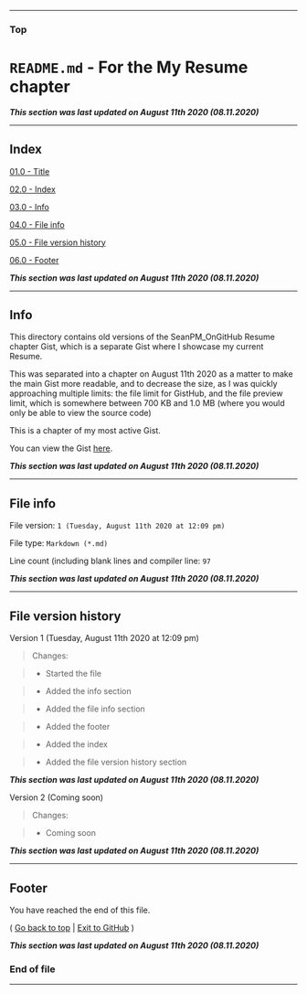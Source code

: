 
***

### Top

# `README.md` - For the My Resume chapter

***This section was last updated on August 11th 2020 (08.11.2020)***

***

## Index

[01.0 - Title](#Top)

[02.0 - Index](#Index)

[03.0 - Info](#Info)

[04.0 - File info](#File-info)

[05.0 - File version history](#File-version-history)

[06.0 - Footer](#Footer)

***This section was last updated on August 11th 2020 (08.11.2020)***

***

## Info

This directory contains old versions of the SeanPM_OnGitHub Resume chapter Gist, which is a separate Gist where I showcase my current Resume.

This was separated into a chapter on August 11th 2020 as a matter to make the main Gist more readable, and to decrease the size, as I was quickly approaching multiple limits: the file limit for GistHub, and the file preview limit, which is somewhere between 700 KB and 1.0 MB (where you would only be able to view the source code)

This is a chapter of my most active Gist.

You can view the Gist [here](https://gist.github.com/seanpm2001/ee933bed6853d4fa18942ea3c96e1858/).

***This section was last updated on August 11th 2020 (08.11.2020)***

***

## File info

File version: `1 (Tuesday, August 11th 2020 at 12:09 pm)`

File type: `Markdown (*.md)`

Line count (including blank lines and compiler line: `97`

***This section was last updated on August 11th 2020 (08.11.2020)***

***

## File version history

Version 1 (Tuesday, August 11th 2020 at 12:09 pm)

> Changes:

> * Started the file

> * Added the info section

> * Added the file info section

> * Added the footer

> * Added the index

> * Added the file version history section

***This section was last updated on August 11th 2020 (08.11.2020)***

Version 2 (Coming soon)

> Changes:

> * Coming soon

***This section was last updated on August 11th 2020 (08.11.2020)***

***

## Footer

You have reached the end of this file.

( [Go back to top](#Top) | [Exit to GitHub](https://github.com) )

***This section was last updated on August 11th 2020 (08.11.2020)***

### End of file

***
